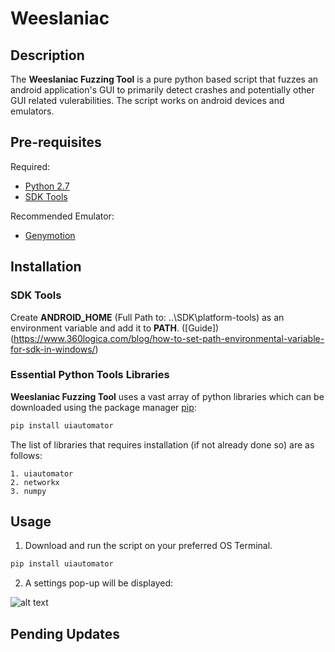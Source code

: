 # Weeslaniac

## Description
The **Weeslaniac Fuzzing Tool** is a pure python based script that fuzzes an android application's GUI to primarily detect crashes and potentially other GUI related vulerabilities. The script works on android devices and emulators.

## Pre-requisites

Required:
- [Python 2.7](https://www.python.org/downloads/release/python-2713/)
- [SDK Tools](https://developer.android.com/studio/)

Recommended Emulator:
- [Genymotion](https://www.genymotion.com/)

## Installation


### SDK Tools


Create **ANDROID_HOME** (Full Path to: ..\SDK\platform-tools) as an environment variable and add it to **PATH**.
([Guide])(https://www.360logica.com/blog/how-to-set-path-environmental-variable-for-sdk-in-windows/)


### Essential Python Tools Libraries


**Weeslaniac Fuzzing Tool** uses a vast array of python libraries which can be downloaded using the package manager [pip](https://pip.pypa.io/en/stable/):

```bash
pip install uiautomator
```

The list of libraries that requires installation (if not already done so) are as follows:

```
1. uiautomator
2. networkx
3. numpy
```


## Usage

1. Download and run the script on your preferred OS Terminal.

```bash
pip install uiautomator
```

2. A settings pop-up will be displayed:

![alt text](Weeslaniac/Settings.PNG)


## Pending Updates

